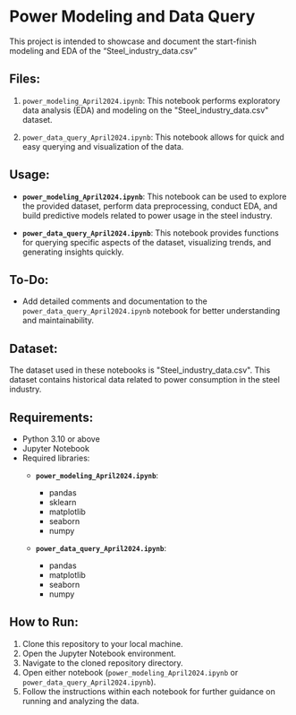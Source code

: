 # Power Modeling and Data Query

This project is intended to showcase and document the start-finish modeling and EDA of the “Steel_industry_data.csv”

## Files:

1. `power_modeling_April2024.ipynb`: This notebook performs exploratory data analysis (EDA) and modeling on the "Steel_industry_data.csv" dataset.

2. `power_data_query_April2024.ipynb`: This notebook allows for quick and easy querying and visualization of the data. 

## Usage:

- **`power_modeling_April2024.ipynb`**: This notebook can be used to explore the provided dataset, perform data preprocessing, conduct EDA, and build predictive models related to power usage in the steel industry.

- **`power_data_query_April2024.ipynb`**: This notebook provides functions for querying specific aspects of the dataset, visualizing trends, and generating insights quickly.

## To-Do:

- Add detailed comments and documentation to the `power_data_query_April2024.ipynb` notebook for better understanding and maintainability.

## Dataset:

The dataset used in these notebooks is "Steel_industry_data.csv". This dataset contains historical data related to power consumption in the steel industry.

## Requirements:

- Python 3.10 or above
- Jupyter Notebook
- Required libraries:
  - **`power_modeling_April2024.ipynb`**:
    - pandas
    - sklearn
    - matplotlib
    - seaborn
    - numpy

  - **`power_data_query_April2024.ipynb`**:
    - pandas
    - matplotlib
    - seaborn
    - numpy

## How to Run:

1. Clone this repository to your local machine.
2. Open the Jupyter Notebook environment.
3. Navigate to the cloned repository directory.
4. Open either notebook (`power_modeling_April2024.ipynb` or `power_data_query_April2024.ipynb`).
5. Follow the instructions within each notebook for further guidance on running and analyzing the data.
